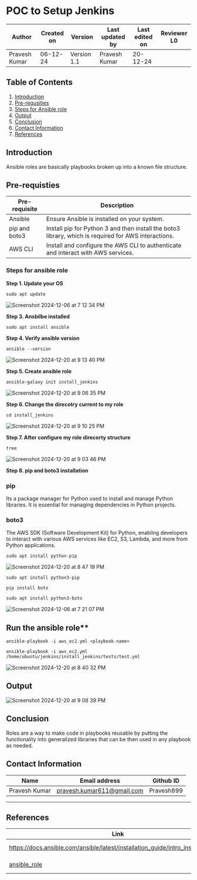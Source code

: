 
# **POC to Setup Jenkins**

| **Author** | **Created on** | **Version** | **Last updated by** | **Last edited on** | **Reviewer L0** |
|------------|-------------|-----------|--------------|-------------|-----------|
| Pravesh Kumar | 06-12-24 | Version 1.1 | Pravesh Kumar | 20-12-24 |  |


## **Table of Contents**

1. [Introduction](#introduction)
2. [Pre-requsities](#pre-requisties)
3. [Steps for Ansible role](#steps-for-ansible-role)
4. [Output](#output)
5. [Conclusion](#conculsion)
6. [Contact Information](#contact-information)
7. [References](#references)

 
 
 ## Introduction

Ansible roles are basically playbooks broken up into a known file structure.


 ## Pre-requisties

|Pre-requisite	|Description|
|-----|------|
|Ansible| Ensure Ansible is installed on your system.|
|pip and boto3| Install pip for Python 3 and then install the boto3 library, which is required for AWS interactions.|
|AWS CLI| Install and configure the AWS CLI to authenticate and interact with AWS services.|


### Steps for ansible role

**Step 1. Update your OS**
```
sudo apt update
```
![Screenshot 2024-12-06 at 7 12 34 PM](https://github.com/user-attachments/assets/25d580c3-3065-4dee-8b33-5ff39691554d)


**Step 3. Ansbilbe installed**
```
sudo apt install ansible
```

**Step 4. Verify ansible version**

```
ansible --version
```
![Screenshot 2024-12-20 at 9 13 40 PM](https://github.com/user-attachments/assets/7df16a11-da90-47ed-9343-e7bd7336d14f)



**Step 5. Create ansible role** 

```
ansible-galaxy init install_jenkins
```
![Screenshot 2024-12-20 at 9 06 35 PM](https://github.com/user-attachments/assets/c06ee123-e16d-4379-9c1f-40673060f6a9)


**Step 6. Change the direcotry current to my role**
```
cd install_jenkins
```
![Screenshot 2024-12-20 at 9 10 25 PM](https://github.com/user-attachments/assets/5b0570ac-4eaa-4f12-80e3-11aa47978be4)



**Step 7. After configure my role direcorty structure**
```
tree
```
![Screenshot 2024-12-20 at 9 03 46 PM](https://github.com/user-attachments/assets/09cb2896-e534-465f-b6aa-393e48d74442)




**Step 8. pip and boto3 installation**

### pip
Its a package manager for Python used to install and manage Python libraries. It is essential for managing dependencies in Python projects. 

### boto3
The AWS SDK (Software Development Kit) for Python, enabling developers to interact with various AWS services like EC2, S3, Lambda, and more from Python applications.

```
sudo apt install python-pip
```
![Screenshot 2024-12-20 at 8 47 19 PM](https://github.com/user-attachments/assets/0b712784-8f42-46a6-9b8d-26d08a3b8a96)

```
sudo apt install python3-pip
```

```
pip install boto
```

```
sudo apt install python3-boto
```

![Screenshot 2024-12-06 at 7 21 07 PM](https://github.com/user-attachments/assets/05cf6b57-9a20-494c-a9fe-3ecc28eba1b4)



## Run the ansible role**
```
ansible-playbook -i aws_ec2.yml <playbook-name>
```
```
ansible-playbook -i aws_ec2.yml /home/ubuntu/jenkins/install_jenkins/tests/test.yml
```

![Screenshot 2024-12-20 at 8 40 32 PM](https://github.com/user-attachments/assets/35686fe1-4ed5-4ca2-9ada-d4397ba66b8d)

## Output

![Screenshot 2024-12-20 at 9 08 39 PM](https://github.com/user-attachments/assets/92b1a12e-b21b-45fb-8f34-75fdf22d69a6)

## Conclusion
Roles are a way to make code in playbooks reusable by putting the functionality into generalized libraries that can be then used in any playbook as needed.

## Contact Information

| **Name** | **Email address**            | **Github ID**
|----------|-------------------------------|-------------------|
| Pravesh Kumar    |  pravesh.kumar611@gmail.com           | Pravesh899 |

---

## References

| **Link** | **Description** |
|----------------------------------------------------|--------------------|
| https://docs.ansible.com/ansible/latest/installation_guide/intro_installation.html | Ansible Installation |
| [ansible_role](https://github.com/avengers-p11/ansible/blob/main/jenkins/) | Ansible role for jenkins |
